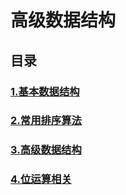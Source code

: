 # 高级数据结构

## 目录

### [1.基本数据结构](./1.基本数据结构/README.md)

### [2.常用排序算法](./2.常用排序算法/README.md)

### [3.高级数据结构](./3.高级数据结构/README.md)

### [4.位运算相关](./4.位运算相关/README.md)


